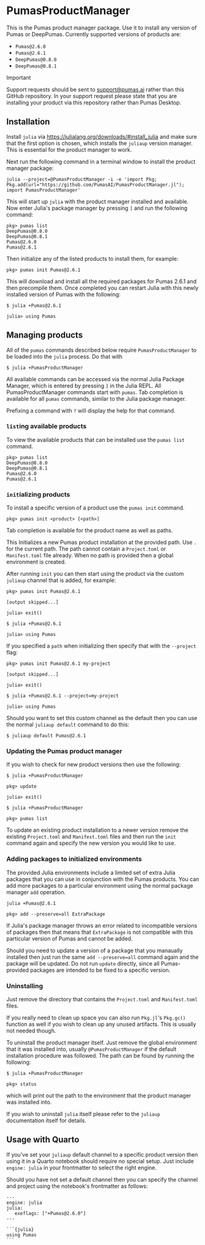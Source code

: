 # PumasProductManager

This is the Pumas product manager package. Use it to install any version of
Pumas or DeepPumas. Currently supported versions of products are:

- `Pumas@2.6.0`
- `Pumas@2.6.1`
- `DeepPumas@0.8.0`
- `DeepPumas@0.8.1`

> [!IMPORTANT]
>
> Support requests should be sent to support@pumas.ai rather than this GitHub
> repository. In your support request please state that you are installing your
> product via this repository rather than Pumas Desktop.

## Installation

Install `julia` via https://julialang.org/downloads/#install_julia and make
sure that the first option is chosen, which installs the `juliaup` version
manager. This is essential for the product manager to work.

Next run the following command in a terminal window to install the product manager package:

```
julia --project=@PumasProductManager -i -e 'import Pkg; Pkg.add(url="https://github.com/PumasAI/PumasProductManager.jl"); import PumasProductManager'
```

This will start up `julia` with the product manager installed and available.
Now enter Julia's package manager by pressing `]` and run the following command:

```plaintext
pkg> pumas list
DeepPumas@0.8.0
DeepPumas@0.8.1
Pumas@2.6.0
Pumas@2.6.1
```

Then initialize any of the listed products to install them, for example:

```plaintext
pkg> pumas init Pumas@2.6.1
```

This will download and install all the required packages for Pumas 2.6.1 and
then precompile them. Once completed you can restart Julia with this newly
installed version of Pumas with the following:

```plaintext
$ julia +Pumas@2.6.1

julia> using Pumas
```

## Managing products

All of the `pumas` commands described below require `PumasProductManager` to
be loaded into the `julia` process. Do that with

```plaintext
$ julia +PumasProductManager
```

All available commands can be accessed via the normal Julia Package Manager,
which is entered by pressing `]` in the Julia REPL. All PumasProductManager
commands start with `pumas`. Tab completion is available for all `pumas`
commands, similar to the Julia package manager.

Prefixing a command with `?` will display the help for that command.

### `list`ing available products

To view the available products that can be installed use the `pumas list` command.

```plaintext
pkg> pumas list
DeepPumas@0.8.0
DeepPumas@0.8.1
Pumas@2.6.0
Pumas@2.6.1
```

### `init`ializing products

To install a specific version of a product use the `pumas init` command.

```plaintext
pkg> pumas init <product> [<path>]
```

Tab completion is available for the product name as well as paths.

This Initializes a new Pumas product installation at the provided path. Use `.`
for the current path. The path cannot contain a `Project.toml` or
`Manifest.toml` file already. When no path is provided then a global
environment is created.

After running `init` you can then start using the product via the
custom `juliaup` channel that is added, for example:

```plaintext
pkg> pumas init Pumas@2.6.1

[output skipped...]

julia> exit()

$ julia +Pumas@2.6.1

julia> using Pumas
```

If you specified a `path` when initializing then specify that with the
`--project` flag:

```plaintext
pkg> pumas init Pumas@2.6.1 my-project

[output skipped...]

julia> exit()

$ julia +Pumas@2.6.1 --project=my-project

julia> using Pumas
```

Should you want to set this custom channel as the default then you can use the
normal `juliaup default` command to do this:

```plaintext
$ juliaup default Pumas@2.6.1
```

### Updating the Pumas product manager

If you wish to check for new product versions then use the following:

```plaintext
$ julia +PumasProductManager

pkg> update

julia> exit()

$ julia +PumasProductManager

pkg> pumas list
```

To update an existing product installation to a newer version remove the
existing `Project.toml` and `Manifest.toml` files and then run the `init`
command again and specify the new version you would like to use.

### Adding packages to initialized environments

The provided Julia environments include a limited set of extra Julia packages
that you can use in conjunction with the Pumas products. You can add more
packages to a particular environment using the normal package manager `add`
operation.

```plaintext
julia +Pumas@2.6.1

pkg> add --preserve=all ExtraPackage
```

If Julia's package manager throws an error related to incompatible versions of
packages then that means that `ExtraPackage` is not compatible with this
particular version of Pumas and cannot be added.

Should you need to update a version of a package that you manaually installed
then just run the same `add --preserve=all` command again and the package will
be updated. Do not run `update` directly, since all Pumas-provided packages are
intended to be fixed to a specific version.

### Uninstalling

Just remove the directory that contains the `Project.toml` and `Manifest.toml`
files.

If you really need to clean up space you can also run `Pkg.jl`'s `Pkg.gc()`
function as well if you wish to clean up any unused artifacts. This is usually
not needed though.

To uninstall the product manager itself. Just remove the global environment that
it was installed into, usually `@PumasProductManager` if the default installation
procedure was followed. The path can be found by running the following:

```plaintext
$ julia +PumasProductManager

pkg> status
```

which will print out the path to the environment that the product manager was
installed into.

If you wish to uninstall `julia` itself please refer to the `juliaup`
documentation itself for details.

## Usage with Quarto

If you've set your `juliaup` default channel to a specific product version then
using it in a Quarto notebook should require no special setup. Just include
`engine: julia` in your frontmatter to select the right engine.

Should you have not set a default channel then you can specify the channel and
project using the notebook's frontmatter as follows:

````qmd
---
engine: julia
julia:
   exeflags: ["+Pumas@2.6.0"]
---

```{julia}
using Pumas
```
````

